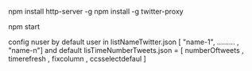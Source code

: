 npm install http-server -g
npm install -g twitter-proxy

npm start

config nuser by default user in listNameTwitter.json [ "name-1", ......... , "name-n"]
and
default lisTimeNumberTweets.json = [ numberOftweets , timerefresh , fixcolumn , ccsselectdefaul ] 
